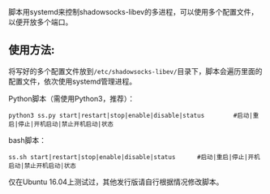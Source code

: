 脚本用systemd来控制shadowsocks-libev的多进程，可以使用多个配置文件，以便开放多个端口。

使用方法:
---
将写好的多个配置文件放到```/etc/shadowsocks-libev/```目录下，脚本会遍历里面的配置文件，依次使用systemd管理进程。

Python脚本（需使用Python3，推荐）：
	
    python3 ss.py start|restart|stop|enable|disable|status        #启动|重启|停止|开机启动|禁止开机启动|状态
    
bash脚本：

	ss.sh start|restart|stop|enable|disable|status		#启动|重启|停止|开机启动|禁止开机启动|状态

    
仅在Ubuntu 16.04上测试过，其他发行版请自行根据情况修改脚本。